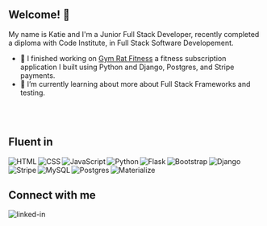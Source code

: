 ## Welcome! 👋

<!--
**KSheeds1/KSheeds1** is a ✨ _special_ ✨ repository because its `README.md` (this file) appears on your GitHub profile.-->
 My name is Katie and I'm a Junior Full Stack Developer, recently completed a diploma with Code Institute, in Full Stack Software Developement.
 

- 🔭 I finished working on [Gym Rat Fitness](https://gym-rat-fitness.herokuapp.com/) a fitness subscription application I built using Python and Django, Postgres, and Stripe payments. 
- 🌱 I’m currently learning about more about Full Stack Frameworks and testing.
<br>
<br>

## Fluent in 
<img align="left" alt="HTML" src="https://img.shields.io/badge/-HTML-orange">
<img align="left" alt="CSS" src="https://img.shields.io/badge/-CSS-lightgrey">
<img align="left" alt="JavaScript" src="https://img.shields.io/badge/-JavaScript-yellow">
<img align="left" alt="Python" src="https://img.shields.io/badge/-Python-blue">
<img align="left" alt="Flask" src="https://img.shields.io/badge/-Flask-brightgreen">
<img align="left" alt="Bootstrap" src="https://img.shields.io/badge/-Bootstrap-blueviolet">
<img align="left" alt="Django" src="https://img.shields.io/badge/-Django-yellowgreen">
<img align="left" alt="Stripe" src="https://img.shields.io/badge/-Stripe-blue">
<img align="left" alt="MySQL" src="https://img.shields.io/badge/-MySQL-success">
<img align="left" alt="Postgres" src="https://img.shields.io/badge/-Postgres-blueviolet">
<img align="left" alt="Materialize" src="https://img.shields.io/badge/-Materialize-9cf">
<br>
<br>

## Connect with me

[<img align="left" alt="linked-in" src="https://img.shields.io/badge/linkedin-%230077B5.svg?&style=for-the-badge&logo=linkedin&logoColor=white" />](https://www.linkedin.com/in/katiesheedy93/)
<br>


